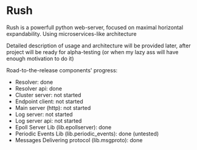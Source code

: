 # Rush
Rush is a powerfull python web-server, focused on maximal horizontal expandability. Using microservices-like architecture

Detailed description of usage and architecture will be provided later, after project will be ready for alpha-testing (or when my lazy ass will have enough motivation to do it)


Road-to-the-release components' progress:
  - Resolver: done
  - Resolver api: done
  - Cluster server: not started
  - Endpoint client: not started
  - Main server (http): not started
  - Log server: not started
  - Log server api: not started
  - Epoll Server Lib (lib.epollserver): done
  - Periodic Events Lib (lib.periodic_events): done (untested)
  - Messages Delivering protocol (lib.msgproto): done
